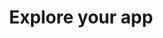 ---
title: Explore your app
description: https://kubernetes.io/docs/tutorials
sidebar:
  order: 4
---